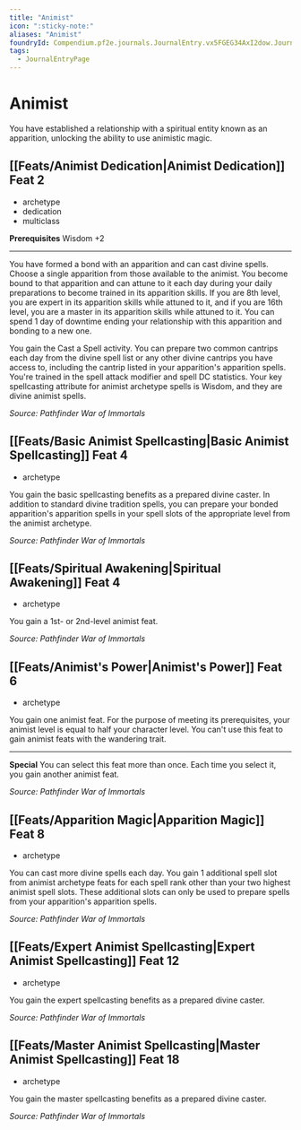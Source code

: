 ```yaml
---
title: "Animist"
icon: ":sticky-note:"
aliases: "Animist"
foundryId: Compendium.pf2e.journals.JournalEntry.vx5FGEG34AxI2dow.JournalEntryPage.ZNz2aC4wQ7KC6Ixe
tags:
  - JournalEntryPage
---
```


# Animist
You have established a relationship with a spiritual entity known as an apparition, unlocking the ability to use animistic magic.

## [[Feats/Animist Dedication|Animist Dedication]] Feat 2

*   archetype
*   dedication
*   multiclass

**Prerequisites** Wisdom +2

* * *

You have formed a bond with an apparition and can cast divine spells. Choose a single apparition from those available to the animist. You become bound to that apparition and can attune to it each day during your daily preparations to become trained in its apparition skills. If you are 8th level, you are expert in its apparition skills while attuned to it, and if you are 16th level, you are a master in its apparition skills while attuned to it. You can spend 1 day of downtime ending your relationship with this apparition and bonding to a new one.

You gain the Cast a Spell activity. You can prepare two common cantrips each day from the divine spell list or any other divine cantrips you have access to, including the cantrip listed in your apparition's apparition spells. You're trained in the spell attack modifier and spell DC statistics. Your key spellcasting attribute for animist archetype spells is Wisdom, and they are divine animist spells.

_Source: Pathfinder War of Immortals_

## [[Feats/Basic Animist Spellcasting|Basic Animist Spellcasting]] Feat 4

*   archetype

You gain the basic spellcasting benefits as a prepared divine caster. In addition to standard divine tradition spells, you can prepare your bonded apparition's apparition spells in your spell slots of the appropriate level from the animist archetype.

_Source: Pathfinder War of Immortals_

## [[Feats/Spiritual Awakening|Spiritual Awakening]] Feat 4

*   archetype

You gain a 1st- or 2nd-level animist feat.

_Source: Pathfinder War of Immortals_

## [[Feats/Animist's Power|Animist's Power]] Feat 6

*   archetype

You gain one animist feat. For the purpose of meeting its prerequisites, your animist level is equal to half your character level. You can't use this feat to gain animist feats with the wandering trait.

* * *

**Special** You can select this feat more than once. Each time you select it, you gain another animist feat.

_Source: Pathfinder War of Immortals_

## [[Feats/Apparition Magic|Apparition Magic]] Feat 8

*   archetype

You can cast more divine spells each day. You gain 1 additional spell slot from animist archetype feats for each spell rank other than your two highest animist spell slots. These additional slots can only be used to prepare spells from your apparition's apparition spells.

_Source: Pathfinder War of Immortals_

## [[Feats/Expert Animist Spellcasting|Expert Animist Spellcasting]] Feat 12

*   archetype

You gain the expert spellcasting benefits as a prepared divine caster.

_Source: Pathfinder War of Immortals_

## [[Feats/Master Animist Spellcasting|Master Animist Spellcasting]] Feat 18

*   archetype

You gain the master spellcasting benefits as a prepared divine caster.

_Source: Pathfinder War of Immortals_